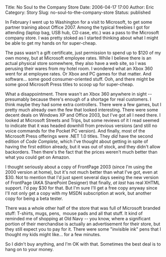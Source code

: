 Title: No Soul to the Company Store
Date: 2006-04-17 17:00
Author: Eric
Category: Story
Slug: no-soul-to-the-company-store
Status: published

In February I went up to Washington for a visit to Microsoft, to get
some partner training about Office 2007. Among the typical freebies I
got for attending (laptop bag, USB hub, CD case, etc.) was a pass to the
Microsoft company store. I was pretty stoked as I started thinking about
what I might be able to get my hands on for super-cheap.<!--more-->

The pass wasn't a gift certificate, just permission to spend up to \$120
of my own money, but at Microsoft employee rates. While I believe there
is an actual physical store somewhere, they also have a web site, so I
was perusing their wares from my hotel room. I wondered what an Xbox 360
went for at employee rates. Or Xbox and PC games for that matter. And
software... some good consumer-oriented stuff. Ooh, and there might be
some good Microsoft Press titles to scoop up for super-cheap.

What a disappointment. There wasn't an Xbox 360 anywhere in sight --
presumably because there's enough of a shortage for real customers. I
think maybe they had some extra controllers. There were a few games, but
I pretty much already own the few that looked interesting. There were
some decent deals on Windows XP and Office 2003, but I've got all I need
there. I looked at Microsoft Streets and Trips, but some reviews of it I
read seemed to indicate that it was headed downhill from previous
versions (and still no voice commands for the Pocket PC version). And
finally, most of the Microsoft Press offerings were .NET 1.0 titles.
They *did* have the second edition of *Code Complete*, which I've
thought about getting in spite of having the first edition already, but
it was out of stock, and they didn't allow backorders. Then there's the
fact that the prices weren't much better than what you could get on
Amazon.

I thought seriously about a copy of FrontPage 2003 (since I'm using the
2000 version at home), but it's not much better than what I've got, even
at \$30. Not to mention that I'd just spent several days seeing the new
version of FrontPage (AKA SharePoint Designer) that finally, *at last*
has real XHTML support. I'd pay \$30 for that. But I'm sure I'll get a
free copy anyway since I'll not only get a copy with my MSDN
subscription at work, but another copy for being a beta tester.

There was a whole other half of the store that was full of Microsoft
branded stuff: T-shirts, mugs, pens,  mouse pads and all that stuff. It
kind of reminded me of shopping at Old Navy -- you know, where a
significant portion of their merchandise is actually an advertisement
for their store, but they still expect you to pay for it. There were
some "invisible ink" pens that I thought my kids might like... for a few
minutes.

So I didn't buy anything, and I'm OK with that. Sometimes the best deal
is to hang on to your money.

